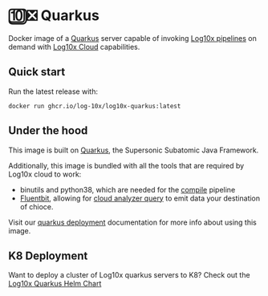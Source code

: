 # 🔟❎ Quarkus

Docker image of a [Quarkus](https://quarkus.io/) server capable of invoking [Log10x pipelines](http://doc.log10x.com/home/pipeline/) on demand with [Log10x Cloud](http://doc.log10x.com/home/install/#cloud) capabilities.

## Quick start

Run the latest release with:
``` console
docker run ghcr.io/log-10x/log10x-quarkus:latest
```

## Under the hood

This image is built on [Quarkus](https://quarkus.io/), the Supersonic Subatomic Java Framework.

Additionally, this image is bundled with all the tools that are required by Log10x cloud to work:

- binutils and python38, which are needed for the [compile](http://doc.log10x.com/compile/) pipeline
- [Fluentbit](https://fluentbit.io/), allowing for [cloud analyzer query](http://doc.log10x.com/run/apps/cloud/analyzer/#query) to emit data your destination of chioce.

Visit our [quarkus deployment](http://doc.log10x.com/home/install/docker/#log10x-quarkus-server) documentation for more info about using this image.

## K8 Deployment

Want to deploy a cluster of Log10x quarkus servers to K8? Check out the [Log10x Quarkus Helm Chart](https://github.com/log-10x/helm-charts/tree/main/charts/log10x-quarkus)
